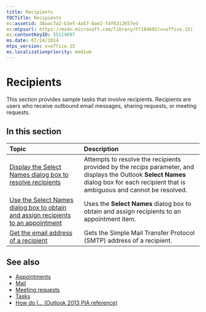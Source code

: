 ```yaml
---
title: Recipients
TOCTitle: Recipients
ms:assetid: 38aac7a2-b3ef-4a57-8ae2-f4f6312657ed
ms:mtpsurl: https://msdn.microsoft.com/library/Ff184602(v=office.15)
ms:contentKeyID: 55119897
ms.date: 07/24/2014
mtps_version: v=office.15
ms.localizationpriority: medium
---
```


# Recipients

This section provides sample tasks that involve recipients. Recipients are users who receive outbound email messages, sharing requests, or meeting requests.

## In this section

|Topic|Description|
|:----|:----------|
|[Display the Select Names dialog box to resolve recipients](how-to-display-the-select-names-dialog-box-to-resolve-recipients.md)  |Attempts to resolve the recipients provided by the *recips* parameter, and displays the Outlook **Select Names** dialog box for each recipient that is ambiguous and cannot be resolved.|
|[Use the Select Names dialog box to obtain and assign recipients to an appointment](how-to-use-the-select-names-dialog-box-to-obtain-and-assign-recipients-to-an-appointment.md)  |Uses the **Select Names** dialog box to obtain and assign recipients to an appointment item.|
|[Get the email address of a recipient](how-to-get-the-e-mail-address-of-a-recipient.md)  |Gets the Simple Mail Transfer Protocol (SMTP) address of a recipient.|

## See also

- [Appointments](appointments.md)
- [Mail](mail.md)
- [Meeting requests](meeting-requests.md)
- [Tasks](tasks.md)
- [How do I... (Outlook 2013 PIA reference)](how-do-i-outlook-2013-pia-reference.md)

